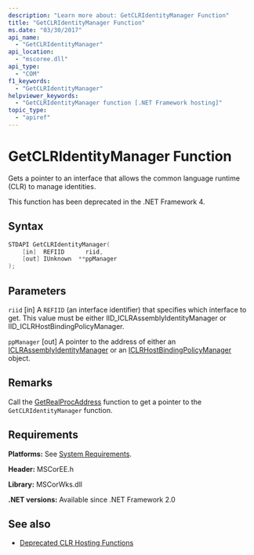 ```yaml
---
description: "Learn more about: GetCLRIdentityManager Function"
title: "GetCLRIdentityManager Function"
ms.date: "03/30/2017"
api_name:
  - "GetCLRIdentityManager"
api_location:
  - "mscoree.dll"
api_type:
  - "COM"
f1_keywords:
  - "GetCLRIdentityManager"
helpviewer_keywords:
  - "GetCLRIdentityManager function [.NET Framework hosting]"
topic_type:
  - "apiref"
---
```

# GetCLRIdentityManager Function

Gets a pointer to an interface that allows the common language runtime (CLR) to manage identities.

 This function has been deprecated in the .NET Framework 4.

## Syntax

```cpp
STDAPI GetCLRIdentityManager(
    [in]  REFIID      riid,
    [out] IUnknown  **ppManager
);
```

## Parameters

 `riid`
 [in] A `REFIID` (an interface identifier) that specifies which interface to get. This value must be either IID_ICLRAssemblyIdentityManager or IID_ICLRHostBindingPolicyManager.

 `ppManager`
 [out] A pointer to the address of either an [ICLRAssemblyIdentityManager](iclrassemblyidentitymanager-interface.md) or an [ICLRHostBindingPolicyManager](iclrhostbindingpolicymanager-interface.md) object.

## Remarks

 Call the [GetRealProcAddress](getrealprocaddress-function.md) function to get a pointer to the `GetCLRIdentityManager` function.

## Requirements

 **Platforms:** See [System Requirements](../../../framework/get-started/system-requirements.md).

 **Header:** MSCorEE.h

 **Library:** MSCorWks.dll

 **.NET versions:** Available since .NET Framework 2.0

## See also

- [Deprecated CLR Hosting Functions](deprecated-clr-hosting-functions.md)
